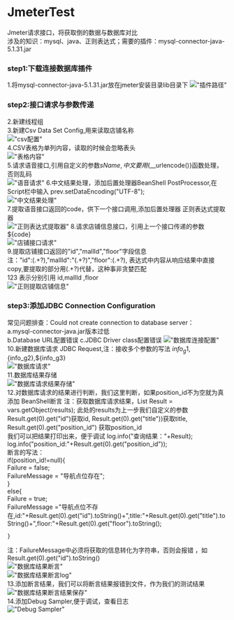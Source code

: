 # JmeterTest
Jmeter请求接口，将获取倒的数据与数据库对比  
涉及的知识：mysql、java、正则表达式；需要的插件：mysql-connector-java-5.1.31.jar

### step1:下载连接数据库插件
1.将mysql-connector-java-5.1.31.jar放在jmeter安装目录lib目录下
!["插件路径"](https://github.com/ming-zh/JmeterTest/tree/master/imgs/mysql-connnector.jpg)   
### step2:接口请求与参数传递     
2.新建线程组    
3.新建Csv Data Set Config,用来读取店铺名称   
!["csv配置"](https://github.com/ming-zh/JmeterTest/blob/master/imgs/csvDataSet.jpg)    
4.CSV表格为单列内容，读取的时候会忽略表头    
!["表格内容"](https://github.com/ming-zh/JmeterTest/blob/master/imgs/csvData.jpg)  
5.请求语音接口,引用自定义的参数${sName},中文要用${__urlencode()}函数处理，否则乱码  
!["语音请求"](https://github.com/ming-zh/JmeterTest/blob/master/imgs/audio.jpg)
6.中文结果处理，添加后置处理器BeanShell PostProcessor,在Script栏中输入 prev.setDataEncoding("UTF-8");  
!["中文结果处理"](https://github.com/ming-zh/JmeterTest/blob/master/imgs/BeanShell%20PostProcessor.jpg)  
7.提取语音接口返回的code，供下一个接口调用,添加后置处理器 正则表达式提取器  
!["正则表达式提取器"](https://github.com/ming-zh/JmeterTest/blob/master/imgs/zhengze1.jpg)
8.请求店铺信息接口，引用上一个接口传递的参数 ${code}  
!["店铺接口请求"](https://github.com/ming-zh/JmeterTest/blob/master/imgs/store.jpg)  
9.提取店铺接口返回的"id","mallId","floor"字段信息  
注："id":(.+?),"mallId":"(.+?)","floor":(.+?), 表达式中内容从响应结果中直接copy,要提取的部分用(.+?)代替，这种事非贪婪匹配  
$1$$2$$3$ 表示分别引用 id,mallId ,floor   
!["正则提取店铺信息"](https://github.com/ming-zh/JmeterTest/blob/master/imgs/zhengze2.jpg)
### step3:添加JDBC Connection Configuration   
常见问题排查：Could not create connection to database server：  
a.mysql-connector-java.jar版本过低  
b.Database URL配置错误
c.JDBC Driver class配置错误
!["数据库连接配置"](https://github.com/ming-zh/JmeterTest/blob/master/imgs/jdbcConfig.jpg)  
10.新建数据库请求 JDBC Request,注：接收多个参数的写法 ${info_g1},${info_g2},${info_g3}  
!["数据库请求"](https://github.com/ming-zh/JmeterTest/blob/master/imgs/jdbcRequest1.jpg)   
11.数据库结果存储  
!["数据库请求结果存储"](https://github.com/ming-zh/JmeterTest/blob/master/imgs/jdbcRequest2.jpg)   
12.对数据库请求的结果进行判断，我们这里判断，如果position_id不为空就为真   
添加 BeanShell断言
注：获取数据库请求结果，List Result = vars.getObject(results); 此处的results为上一步我们自定义的参数  
Result.get(0).get("id")获取id, Result.get(0).get("title"))获取title, Result.get(0).get("position_id") 获取position_id  
我们可以把结果打印出来，便于调试 log.info("查询结果："+Result); log.info("position_id:"+Result.get(0).get("position_id"));   
断言的写法：    
if(position_id!=null){  
	Failure = false;    
	FailureMessage = "导航点位存在";  
	}  
else{  
	Failure = true;  
	FailureMessage ="导航点位不存在,id:"+Result.get(0).get("id").toString()+",title:"+Result.get(0).get("title").toString()+",floor:"+Result.get(0).get("floor").toString();  

	}  
注：FailureMessage中必须将获取的信息转化为字符串，否则会报错 ，如Result.get(0).get("id").toString()   
!["数据库结果断言"](https://github.com/ming-zh/JmeterTest/blob/master/imgs/BeanShellAssert.jpg)   
!["数据库结果断言log"](https://github.com/ming-zh/JmeterTest/blob/master/imgs/assertresult2.jpg)   
13.添加断言结果，我们可以将断言结果报错到文件，作为我们的测试结果  
!["数据库结果断言结果保存"](https://github.com/ming-zh/JmeterTest/blob/master/imgs/assertRuslt.jpg)   
14.添加Debug Sampler,便于调试，查看日志  
!["Debug Sampler"](https://github.com/ming-zh/JmeterTest/blob/master/imgs/DebugSampler.jpg)   









